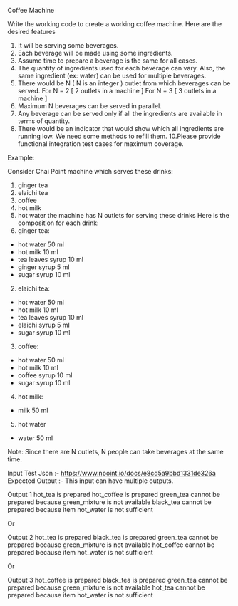 Coffee Machine

Write the working code to create a working coffee machine. Here are the desired features

1. It will be serving some beverages.
2. Each beverage will be made using some ingredients.
3. Assume time to prepare a beverage is the same for all cases.
4. The quantity of ingredients used for each beverage can vary. Also, the same ingredient (ex:
water) can be used for multiple beverages.
5. There would be N ( N is an integer ) outlet from which beverages can be served.
        For N = 2 [ 2 outlets in a machine ]
        For N = 3 [ 3 outlets in a machine ]
7. Maximum N beverages can be served in parallel.
8. Any beverage can be served only if all the ingredients are available in terms of quantity.
9. There would be an indicator that would show which all ingredients are running low. We need
some methods to refill them.
10.Please provide functional integration test cases for maximum coverage.

Example:

Consider Chai Point machine which serves these drinks:
1. ginger tea
2. elaichi tea
3. coffee
4. hot milk
5. hot water
the machine has N outlets for serving these drinks
Here is the composition for each drink:
1. ginger tea:
- hot water 50 ml
- hot milk 10 ml
- tea leaves syrup 10 ml
- ginger syrup 5 ml
- sugar syrup 10 ml
2. elaichi tea:
- hot water 50 ml
- hot milk 10 ml
- tea leaves syrup 10 ml
- elaichi syrup 5 ml
- sugar syrup 10 ml
3. coffee:
- hot water 50 ml
- hot milk 10 ml
- coffee syrup 10 ml
- sugar syrup 10 ml
4. hot milk:
- milk 50 ml
5. hot water
- water 50 ml

Note: Since there are N outlets, N people can take beverages at the same time.

Input Test Json :- https://www.npoint.io/docs/e8cd5a9bbd1331de326a
Expected Output :- This input can have multiple outputs.

Output 1
hot_tea is prepared
hot_coffee is prepared
green_tea cannot be prepared because green_mixture is not available
black_tea cannot be prepared because item hot_water is not sufficient

Or

Output 2
hot_tea is prepared
black_tea is prepared
green_tea cannot be prepared because green_mixture is not available
hot_coffee cannot be prepared because item hot_water is not sufficient

Or

Output 3
hot_coffee is prepared
black_tea is prepared
green_tea cannot be prepared because green_mixture is not available
hot_tea cannot be prepared because item hot_water is not sufficient
